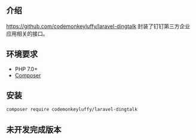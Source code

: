 ## 介绍
https://github.com/codemonkeyluffy/laravel-dingtalk
封装了钉钉第三方企业应用相关的接口。

## 环境要求

- PHP 7.0+
- [Composer](https://getcomposer.org/)

## 安装

```bash
composer require codemonkeyluffy/laravel-dingtalk
```

## 未开发完成版本
